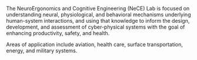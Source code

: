 

The NeuroErgonomics and Cognitive Engineering (NeCE) Lab is focused on understanding neural, physiological, and behavioral mechanisms underlying human-system interactions, and using that knowledge to inform the design, development, and assessment of cyber-physical systems with the goal of enhancing productivity, safety, and health.

Areas of application include aviation, health care, surface transportation, energy, and military systems.
